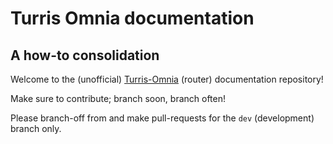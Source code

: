 # Turris Omnia documentation
## A how-to consolidation

Welcome to the (unofficial) [Turris-Omnia](https://omnia.turris.cz/en/) (router) documentation repository!

Make sure to contribute; branch soon, branch often!

Please branch-off from and make pull-requests for the `dev` (development) branch only.
